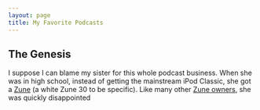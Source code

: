 ```yaml
---
layout: page
title: My Favorite Podcasts
---
```


The Genesis
--------------

I suppose I can blame my sister for this whole podcast business. When she was in high school, instead of getting the mainstream iPod Classic, she got a [Zune](http://en.wikipedia.org/wiki/Zune) (a white Zune 30 to be specific). Like many other [Zune owners](http://www.wired.com/2009/09/zune-tattoo/), she was quickly disappointed 
